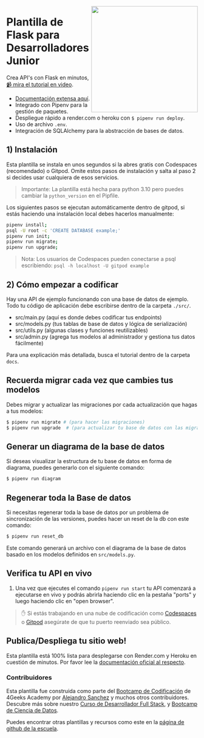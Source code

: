 <a href="https://www.breatheco.de"><img height="280" align="right" src="https://github.com/4GeeksAcademy/flask-rest-hello/blob/main/docs/assets/badge.png?raw=true"></a>

# Plantilla de Flask para Desarrolladores Junior

Crea API's con Flask en minutos, [📹 mira el tutorial en video](https://youtu.be/ORxQ-K3BzQA).

- [Documentación extensa aquí](https://start.4geeksacademy.com).
- Integrado con Pipenv para la gestión de paquetes.
- Despliegue rápido a render.com o heroku con `$ pipenv run deploy`.
- Uso de archivo `.env`.
- Integración de SQLAlchemy para la abstracción de bases de datos.

## 1) Instalación

Esta plantilla se instala en unos segundos si la abres gratis con Codespaces (recomendado) o Gitpod.
Omite estos pasos de instalación y salta al paso 2 si decides usar cualquiera de esos servicios.

> Importante: La plantilla está hecha para python 3.10 pero puedes cambiar la `python_version` en el Pipfile.

Los siguientes pasos se ejecutan automáticamente dentro de gitpod, si estás haciendo una instalación local debes hacerlos manualmente:

```sh
pipenv install;
psql -U root -c 'CREATE DATABASE example;'
pipenv run init;
pipenv run migrate;
pipenv run upgrade;
```

> Nota: Los usuarios de Codespaces pueden conectarse a psql escribiendo: `psql -h localhost -U gitpod example`

## 2) Cómo empezar a codificar

Hay una API de ejemplo funcionando con una base de datos de ejemplo. Todo tu código de aplicación debe escribirse dentro de la carpeta `./src/`.

- src/main.py (aquí es donde debes codificar tus endpoints)
- src/models.py (tus tablas de base de datos y lógica de serialización)
- src/utils.py (algunas clases y funciones reutilizables)
- src/admin.py (agrega tus modelos al administrador y gestiona tus datos fácilmente)

Para una explicación más detallada, busca el tutorial dentro de la carpeta `docs`.

## Recuerda migrar cada vez que cambies tus modelos

Debes migrar y actualizar las migraciones por cada actualización que hagas a tus modelos:

```bash
$ pipenv run migrate # (para hacer las migraciones)
$ pipenv run upgrade  # (para actualizar tu base de datos con las migraciones)
```

## Generar un diagrama de la base de datos

Si deseas visualizar la estructura de tu base de datos en forma de diagrama, puedes generarlo con el siguiente comando:

```bash
$ pipenv run diagram
```

## Regenerar toda la Base de datos

Si necesitas regenerar toda la base de datos por un problema de sincronización de las versiones, puedes hacer un reset de la db con este comando: 
```bash
$ pipenv run reset_db
```

Este comando generará un archivo con el diagrama de la base de datos basado en los modelos definidos en `src/models.py`.

## Verifica tu API en vivo

1. Una vez que ejecutes el comando `pipenv run start` tu API comenzará a ejecutarse en vivo y podrás abrirla haciendo clic en la pestaña "ports" y luego haciendo clic en "open browser".

> ✋ Si estás trabajando en una nube de codificación como [Codespaces](https://docs.github.com/en/codespaces/developing-in-codespaces/forwarding-ports-in-your-codespace#sharing-a-port) o [Gitpod](https://www.gitpod.io/docs/configure/workspaces/ports#configure-port-visibility) asegúrate de que tu puerto reenviado sea público.

## Publica/Despliega tu sitio web!

Esta plantilla está 100% lista para desplegarse con Render.com y Heroku en cuestión de minutos. Por favor lee la [documentación oficial al respecto](https://start.4geeksacademy.com/deploy).

### Contribuidores

Esta plantilla fue construida como parte del [Bootcamp de Codificación](https://4geeksacademy.com/us/coding-bootcamp) de 4Geeks Academy por [Alejandro Sanchez](https://twitter.com/alesanchezr) y muchos otros contribuidores. Descubre más sobre nuestro [Curso de Desarrollador Full Stack](https://4geeksacademy.com/us/coding-bootcamps/part-time-full-stack-developer), y [Bootcamp de Ciencia de Datos](https://4geeksacademy.com/us/coding-bootcamps/datascience-machine-learning).

Puedes encontrar otras plantillas y recursos como este en la [página de github de la escuela](https://github.com/4geeksacademy/).
